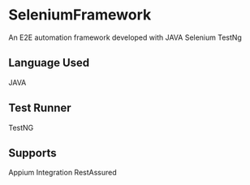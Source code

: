 # SeleniumFramework
An E2E automation framework developed with JAVA Selenium TestNg

## Language Used
JAVA

## Test Runner
TestNG

## Supports
Appium Integration
RestAssured

